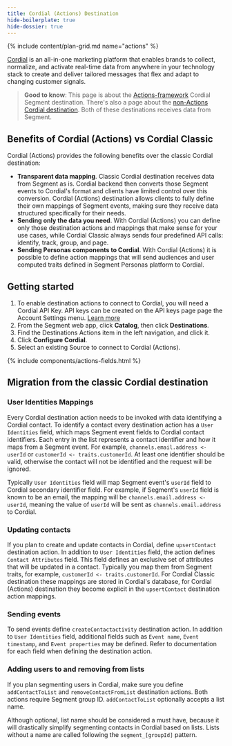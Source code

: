 ```yaml
---
title: Cordial (Actions) Destination
hide-boilerplate: true
hide-dossier: true
---
```


{% include content/plan-grid.md name="actions" %}

[Cordial](https://cordial.com/) is an all-in-one marketing platform that enables brands to collect, normalize, and activate real-time data from anywhere in your technology stack to create and deliver tailored messages that flex and adapt to changing customer signals.

> **Good to know**: This page is about the [Actions-framework](/docs/connections/destinations/actions/) Cordial Segment destination. There's also a page about the [non-Actions Cordial destination](/docs/connections/destinations/catalog/cordialio/). Both of these destinations receives data from Segment.

## Benefits of Cordial (Actions) vs Cordial Classic

Cordial (Actions) provides the following benefits over the classic Cordial destination:

- **Transparent data mapping**. Classic Cordial destination receives data from Segment as is. Cordial backend then converts those Segment events to Cordial's format and clients have limited control over this conversion. Cordial (Actions) destination allows clients to fully define their own mappings of Segment events, making sure they receive data structured specifically for their needs. 
- **Sending only the data you need**. With Cordial (Actions) you can define only those destination actions and mappings that make sense for your use cases, while Cordial Classic always sends four predefined API calls: identify, track, group, and page. 
- **Sending Personas components to Cordial**. With Cordial (Actions) it is possible to define action mappings that will send audiences and user computed traits defined in Segment Personas platform to Cordial.

## Getting started

1. To enable destination actions to connect to Cordial, you will need a Cordial API Key. API keys can be created on the API keys page page the Account Settings menu. [Learn more](https://support.cordial.com/hc/en-us/articles/115005365087)
2. From the Segment web app, click **Catalog**, then click **Destinations**.
3. Find the Destinations Actions item in the left navigation, and click it.
4. Click **Configure Cordial**.
5. Select an existing Source to connect to Cordial (Actions).

<!-- The line below renders a table of connection settings (if applicable), Pre-built Mappings, and available actions. -->

{% include components/actions-fields.html %}

## Migration from the classic Cordial destination

### User Identities Mappings

Every Cordial destination action needs to be invoked with data identifying a Cordial contact. To identify a contact every destination action has a `User Identities` field, which maps Segment event fields to Cordial contact identifiers. Each entry in the list represents a contact identifier and how it maps from a Segment event. For example, `channels.email.address <- userId` or `customerId <- traits.customerId`. At least one identifier should be valid, otherwise the contact will not be identified and the request will be ignored.

Typically `User Identities` field will map Segment event's `userId` field to Cordial secondary identifier field. For example, if Segment's `userId` field is known to be an email, the mapping will be `channels.email.address <- userId`, meaning the value of `userId` will be sent as `channels.email.address` to Cordial.

### Updating contacts

If you plan to create and update contacts in Cordial, define `upsertContact` destination action. In addition to `User Identities` field, the action defines `Contact Attributes` field. This field defines an exclusive set of attributes that will be updated in a contact. Typically you map them from Segment traits, for example, `customerId <- traits.customerId`. For Cordial Classic destination these mappings are stored in Cordial's database, for Cordial (Actions) destination they become explicit in the `upsertContact` destination action mappings.

### Sending events

To send events define `createContactactivity` destination action. In addition to `User Identities` field, additional fields such as `Event name`, `Event timestamp`, and `Event properties` may be defined. Refer to documentation for each field when defining the destination action.

### Adding users to and removing from lists

If you plan segmenting users in Cordial, make sure you define `addContactToList` and `removeContactFromList` destination actions. Both actions require Segment group ID. `addContactToList` optionally accepts a list name. 

Although optional, list name should be considered a must have, because it will drastically simplify segmenting contacts in Cordial based on lists. Lists without a name are called following the `segment_[groupId]` pattern.